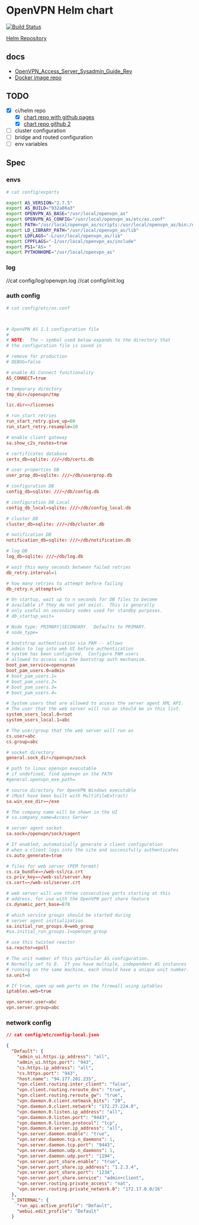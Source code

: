 # OpenVPN Helm chart

[![Build Status](https://dev.azure.com/fazzaniheni/openvpn/_apis/build/status/Fazzani.openvpn?branchName=master)](https://dev.azure.com/fazzaniheni/openvpn/_build/latest?definitionId=4&branchName=master)

[Helm Repository](https://fazzani.synker.ovh/openvpn/)

## docs

- [OpenVPN_Access_Server_Sysadmin_Guide_Rev](https://openvpn.net/images/pdf/OpenVPN_Access_Server_Sysadmin_Guide_Rev.pdf)
- [Docker image repo](https://github.com/linuxserver/docker-openvpn-as)

## TODO

- [x] ci/helm repo
  - [x] [chart repo with github pages](helm_repo_github_doc)
  - [x] [chart repo github 2](helm_repo_github_doc2)
- [ ] cluster configuration
- [ ] bridge and routed configuration
- [ ] env variables

## Spec

### envs

```sh
# cat config/exports

export AS_VERSION="2.7.5"
export AS_BUILD="932a08a3"
export OPENVPN_AS_BASE="/usr/local/openvpn_as"
export OPENVPN_AS_CONFIG="/usr/local/openvpn_as/etc/as.conf"
export PATH="/usr/local/openvpn_as/scripts:/usr/local/openvpn_as/bin:/usr/local/openvpn_as/sbin:$PATH"
export LD_LIBRARY_PATH="/usr/local/openvpn_as/lib"
export LDFLAGS="-L/usr/local/openvpn_as/lib"
export CPPFLAGS="-I/usr/local/openvpn_as/include"
export PS1="AS> "
export PYTHONHOME="/usr/local/openvpn_as"
```

### log

//cat config/log/openvpn.log
//cat config/init.log

### auth config

```conf
# cat config/etc/as.conf



# OpenVPN AS 1.1 configuration file
#
# NOTE:  The ~ symbol used below expands to the directory that
# the configuration file is saved in

# remove for production
# DEBUG=false

# enable AS Connect functionality
AS_CONNECT=true

# temporary directory
tmp_dir=/openvpn/tmp

lic.dir=~/licenses

# run_start retries
run_start_retry.give_up=60
run_start_retry.resample=10

# enable client gateway
sa.show_c2s_routes=true

# certificates database
certs_db=sqlite: ///~/db/certs.db

# user properties DB
user_prop_db=sqlite: ///~/db/userprop.db

# configuration DB
config_db=sqlite: ///~/db/config.db

# configuration DB Local
config_db_local=sqlite: ///~/db/config_local.db

# cluster DB
cluster_db=sqlite: ///~/db/cluster.db

# notification DB
notification_db=sqlite: ///~/db/notification.db

# log DB
log_db=sqlite: ///~/db/log.db

# wait this many seconds between failed retries
db_retry.interval=1

# how many retries to attempt before failing
db_retry.n_attempts=6

# On startup, wait up to n seconds for DB files to become
# available if they do not yet exist.  This is generally
# only useful on secondary nodes used for standby purposes.
# db_startup_wait=

# Node type: PRIMARY|SECONDARY.  Defaults to PRIMARY.
# node_type=

# bootstrap authentication via PAM -- allows
# admin to log into web UI before authentication
# system has been configured.  Configure PAM users
# allowed to access via the bootstrap auth mechanism.
boot_pam_service=openvpnas
boot_pam_users.0=admin
# boot_pam_users.1=
# boot_pam_users.2=
# boot_pam_users.3=
# boot_pam_users.4=

# System users that are allowed to access the server agent XML API.
# The user that the web server will run as should be in this list.
system_users_local.0=root
system_users_local.1=abc

# The user/group that the web server will run as
cs.user=abc
cs.group=abc

# socket directory
general.sock_dir=/openvpn/sock

# path to linux openvpn executable
# if undefined, find openvpn on the PATH
#general.openvpn_exe_path=

# source directory for OpenVPN Windows executable
# (Must have been built with MultiFileExtract)
sa.win_exe_dir=~/exe

# The company name will be shown in the UI
# sa.company_name=Access Server

# server agent socket
sa.sock=/openvpn/sock/sagent

# If enabled, automatically generate a client configuration
# when a client logs into the site and successfully authenticates
cs.auto_generate=true

# files for web server (PEM format)
cs.ca_bundle=~/web-ssl/ca.crt
cs.priv_key=~/web-ssl/server.key
cs.cert=~/web-ssl/server.crt

# web server will use three consecutive ports starting at this
# address, for use with the OpenVPN port share feature
cs.dynamic_port_base=870

# which service groups should be started during
# server agent initialization
sa.initial_run_groups.0=web_group
#sa.initial_run_groups.1=openvpn_group

# use this twisted reactor
sa.reactor=epoll

# The unit number of this particular AS configuration.
# Normally set to 0.  If you have multiple, independent AS instances
# running on the same machine, each should have a unique unit number.
sa.unit=0

# If true, open up web ports on the firewall using iptables
iptables.web=true

vpn.server.user=abc
vpn.server.group=abc
```

### network config

```json
// cat config/etc/config-local.json

{
  "Default": {
    "admin_ui.https.ip_address": "all",
    "admin_ui.https.port": "943",
    "cs.https.ip_address": "all",
    "cs.https.port": "943",
    "host.name": "94.177.201.235",
    "vpn.client.routing.inter_client": "false",
    "vpn.client.routing.reroute_dns": "true",
    "vpn.client.routing.reroute_gw": "true",
    "vpn.daemon.0.client.netmask_bits": "20",
    "vpn.daemon.0.client.network": "172.27.224.0",
    "vpn.daemon.0.listen.ip_address": "all",
    "vpn.daemon.0.listen.port": "9443",
    "vpn.daemon.0.listen.protocol": "tcp",
    "vpn.daemon.0.server.ip_address": "all",
    "vpn.server.daemon.enable": "true",
    "vpn.server.daemon.tcp.n_daemons": 1,
    "vpn.server.daemon.tcp.port": "9443",
    "vpn.server.daemon.udp.n_daemons": 1,
    "vpn.server.daemon.udp.port": "1194",
    "vpn.server.port_share.enable": "true",
    "vpn.server.port_share.ip_address": "1.2.3.4",
    "vpn.server.port_share.port": "1234",
    "vpn.server.port_share.service": "admin+client",
    "vpn.server.routing.private_access": "nat",
    "vpn.server.routing.private_network.0": "172.17.0.0/16"
  },
  "_INTERNAL": {
    "run_api.active_profile": "Default",
    "webui.edit_profile": "Default"
  }
```

[helm_repo_github_doc]:https://www.jacobtomlinson.co.uk/posts/2019/how-to-create-a-helm-chart-repository-with-chartpress-travis-ci-github-pages-and-jekyll/
[helm_repo_github_doc2]:https://medium.com/@mattiaperi/create-a-public-helm-chart-repository-with-github-pages-49b180dbb417